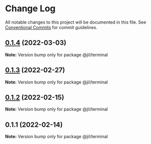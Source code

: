 # Change Log

All notable changes to this project will be documented in this file.
See [Conventional Commits](https://conventionalcommits.org) for commit guidelines.

## [0.1.4](https://github.com/jiljs/jil/compare/@jil/terminal@0.1.3...@jil/terminal@0.1.4) (2022-03-03)

**Note:** Version bump only for package @jil/terminal





## [0.1.3](https://github.com/jiljs/jil/compare/@jil/terminal@0.1.2...@jil/terminal@0.1.3) (2022-02-27)

**Note:** Version bump only for package @jil/terminal





## [0.1.2](https://github.com/jiljs/jil/compare/@jil/terminal@0.1.1...@jil/terminal@0.1.2) (2022-02-15)

**Note:** Version bump only for package @jil/terminal





## 0.1.1 (2022-02-14)

**Note:** Version bump only for package @jil/terminal
